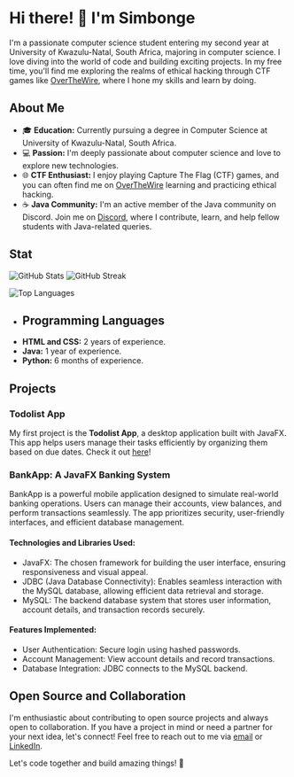 # Hi there! 👋 I'm Simbonge

I'm a passionate computer science student entering my second year at University of Kwazulu-Natal, South Africa, majoring in computer science. I love diving into the world of code and building exciting projects. In my free time, you'll find me exploring the realms of ethical hacking through CTF games like [OverTheWire](https://overthewire.org/wargames/), where I hone my skills and learn by doing.

## About Me

- 🎓 **Education:** Currently pursuing a degree in Computer Science at University of Kwazulu-Natal, South Africa.
- 💻 **Passion:** I'm deeply passionate about computer science and love to explore new technologies.
- 🌐 **CTF Enthusiast:** I enjoy playing Capture The Flag (CTF) games, and you can often find me on [OverTheWire](https://overthewire.org/wargames/) learning and practicing ethical hacking.
- ☕ **Java Community:** I'm an active member of the Java community on Discord. Join me on [Discord](https://discord.gg/together-java-272761734820003841), where I contribute, learn, and help fellow students with Java-related queries.

## Stat
![GitHub Stats](https://github-readme-stats.vercel.app/api?username=SimbongeN&theme=dark&hide_border=false&include_all_commits=false&count_private=false)
![GitHub Streak](https://github-readme-streak-stats.herokuapp.com/?user=SimbongeN&theme=dark&hide_border=false)

![Top Languages](https://github-readme-stats.vercel.app/api/top-langs/?username=SimbongeN&theme=dark&hide_border=false&include_all_commits=false&count_private=false&layout=compact)

- ## Programming Languages
- **HTML and CSS:** 2 years of experience.
- **Java:** 1 year of experience.
- **Python:** 6 months of experience.  

## Projects

### Todolist App

My first project is the **Todolist App**, a desktop application built with JavaFX. This app helps users manage their tasks efficiently by organizing them based on due dates. Check it out [here](https://github.com/SimbongeN/todolist_app)!

### BankApp: A JavaFX Banking System
BankApp is a powerful mobile application designed to simulate real-world banking operations. Users can manage their accounts, view balances, and perform transactions seamlessly. The app prioritizes security, user-friendly interfaces, and efficient database management.

#### Technologies and Libraries Used:
- JavaFX: The chosen framework for building the user interface, ensuring responsiveness and visual appeal.
- JDBC (Java Database Connectivity): Enables seamless interaction with the MySQL database, allowing efficient data retrieval and storage.
- MySQL: The backend database system that stores user information, account details, and transaction records securely.
#### Features Implemented:
- User Authentication: Secure login using hashed passwords.
- Account Management: View account details and record transactions.
- Database Integration: JDBC connects to the MySQL backend.

## Open Source and Collaboration
I'm enthusiastic about contributing to open source projects and always open to collaboration. If you have a project in mind or need a partner for your next idea, let's connect! Feel free to reach out to me via [email](mailto:simbongendlovu47@gmail.com) or [LinkedIn](https://www.linkedin.com/in/SimbongeNdlovu/).

Let's code together and build amazing things! 🚀


<!---
SimbongeN/SimbongeN is a ✨ special ✨ repository because its `README.md` (this file) appears on your GitHub profile.
You can click the Preview link to take a look at your changes.
--->
